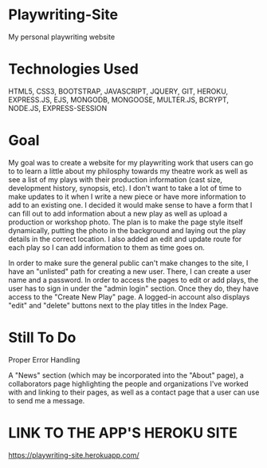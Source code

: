 # Playwriting-Site
My personal playwriting website

# Technologies Used
HTML5, CSS3, BOOTSTRAP, JAVASCRIPT, JQUERY, GIT, HEROKU, EXPRESS.JS, EJS, MONGODB, MONGOOSE, MULTER.JS, BCRYPT, NODE.JS, EXPRESS-SESSION

# Goal
My goal was to create a website for my playwriting work that users can go to to learn a little about my philosphy towards my theatre work as well as see a list of my plays with their production information (cast size, development history, synopsis, etc). I don't want to take a lot of time to make updates to it when I write a new piece or have more information to add to an existing one. I decided it would make sense to have a form that I can fill out to add information about a new play as well as upload a production or workshop photo. The plan is to make the page style itself dynamically, putting the photo in the background and laying out the play details in the correct location. I also added an edit and update route for each play so I can add information to them as time goes on.

In order to make sure the general public can't make changes to the site, I have an "unlisted" path for creating a new user. There, I can create a user name and a password. In order to access the pages to edit or add plays, the user has to sign in under the "admin login" section. Once they do, they have access to the "Create New Play" page. A logged-in account also displays "edit" and "delete" buttons next to the play titles in the Index Page.

# Still To Do

Proper Error Handling

A "News" section (which may be incorporated into the "About" page), a collaborators page highlighting the people and organizations I've worked with and linking to their pages, as well as a contact page that a user can use to send me a message.

# LINK TO THE APP'S HEROKU SITE
https://playwriting-site.herokuapp.com/
